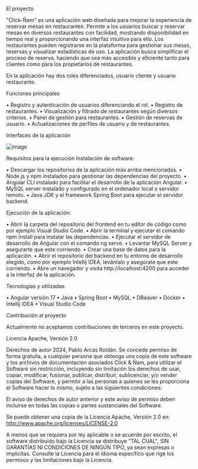 El proyecto

"Click-Ñam" es una aplicación web diseñada para mejorar la experiencia de reservar mesas en restaurantes. Permite a los usuarios buscar y reservar mesas en diversos restaurantes con facilidad, mostrando disponibilidad en tiempo real y proporcionando una interfaz intuitiva para ello. Los restaurantes pueden registrarse en la plataforma para gestionar sus mesas, reservas y visualizar estadísticas de uso. La aplicación busca simplificar el proceso de reserva, haciendo que sea más accesible y eficiente tanto para clientes como para los propietarios de restaurantes.

En la aplicación hay dos roles diferenciados, usuario cliente y usuario restaurante. 

Funciones principales

•	Registro y autenticación de usuarios diferenciando el rol.
•	Registro de restaurantes.
•	Visualización y filtrado de restaurantes según diversos criterios.
•	Panel de gestión para restaurantes.
•	Gestión de reservas de usuario.
•	Actualizaciones de perfiles de usuario y de restaurantes.

Interfaces de la aplicación

![image](https://github.com/Pabler3/clicknamBack/assets/164863153/f52ee2d9-1bf6-4b2d-a2b9-c5e2be9b4f1f)


Requisitos para la ejecución 
Instalación de software:

•	Descargar los repositorios de la aplicación más arriba mencionados.
•	Node.js y npm instalados para gestionar las dependencias del proyecto.
•	Angular CLI instalado para facilitar el desarrollo de la aplicación Angular.
•	MySQL server instalado y configurado en el ordenador local o servidor remoto.
•	Java JDK y el framework Spring Boot para ejecutar el servidor backend.



Ejecución de la aplicación:

•	Abrir la carpeta del repositorio del frontend en tu editor de código como por ejemplo Visual Studio Code.
•	Abrir la terminal y ejecutar el comando npm install para instalar las dependencias.
•	Ejecutar el servidor de desarrollo de Angular con el comando ng serve.
•	Levantar MySQL Server y asegurarte que este corriendo.
•	Crear una base de datos para la aplicación.
•	Abrir el repositorio del backend en tu entorno de desarrollo elegido, como por ejemplo Intellij IDEA, levántalo y asegúrate que este corriendo.
•	Abre un navegador y visita http://localhost:4200 para acceder a la interfaz de la aplicación.


Tecnologías y utilizadas

•	Angular versión 17
•	Java
•	Spring Boot
•	MySQL
•	DBeaver
•	Docker
•	Intellij IDEA
•	Visual Studio Code

Contribución al proyecto

Actualmente no aceptamos contribuciones de terceros en este proyecto.

Licencia Apache, Versión 2.0

Derechos de autor 2024, Pablo Arcas Roldán.
Se concede permiso de forma gratuita, a cualquier persona que obtenga una copia de este software y los archivos de documentación asociados Click & Ñam, para utilizar el Software sin restricción, incluyendo sin limitación los derechos de usar, copiar, modificar, fusionar, publicar, distribuir, sublicenciar, y/o vender copias del Software, y permitir a las personas a quienes se les proporciona el Software hacer lo mismo, sujeto a las siguientes condiciones:

El aviso de derechos de autor anterior y este aviso de permiso deben incluirse en todas las copias o partes sustanciales del Software.

Se puede obtener una copia de la Licencia Apache, Versión 2.0 en:
http://www.apache.org/licenses/LICENSE-2.0

A menos que se requiera por ley aplicable o se acuerde por escrito, el software distribuido bajo la Licencia se distribuye "TAL CUAL", SIN GARANTÍAS NI CONDICIONES DE NINGÚN TIPO, ya sean expresas o implícitas. Consulte la Licencia para el idioma específico que rige los permisos y las limitaciones bajo la Licencia.
